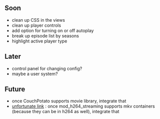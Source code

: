 ## Soon
* clean up CSS in the views
* clean up player controls
* add option for turning on or off autoplay
* break up episode list by seasons
* highlight active player type

## Later
* control panel for changing config?
* maybe a user system?

## Future
* once CouchPotato supports movie library, integrate that
* [unfortunate link](http://h264.code-shop.com/trac/discussion/topic/98) : once mod_h264_streaming supports mkv containers (because they can be in h264 as well), integrate that